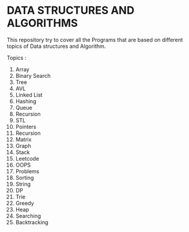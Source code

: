 # DATA STRUCTURES AND ALGORITHMS
This repository try to cover all the Programs that are based on different topics of Data structures and Algorithm.

Topics :
1) Array
2) Binary Search 
3) Tree
4) AVL
5) Linked List
6) Hashing
7) Queue
8) Recursion
9) STL
10) Pointers
11) Recursion
12) Matrix
13) Graph
14) Stack
15) Leetcode
16) OOPS
17) Problems
18) Sorting
19) String
20) DP
21) Trie
22) Greedy
23) Heap
24) Searching
25) Backtracking
